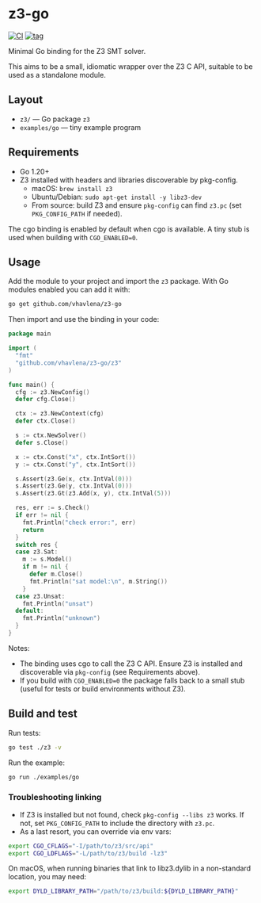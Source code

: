 # z3-go

[![CI](https://img.shields.io/github/actions/workflow/status/vhavlena/z3-go/ci.yml?branch=main&label=CI)](https://github.com/vhavlena/z3-go/actions)
[![tag](https://img.shields.io/github/v/tag/vhavlena/z3-go?label=tag)](https://github.com/vhavlena/z3-go/releases)

Minimal Go binding for the Z3 SMT solver.

This aims to be a small, idiomatic wrapper over the Z3 C API, suitable to be used as a standalone module.

## Layout
- `z3/` — Go package `z3`
- `examples/go` — tiny example program

## Requirements
- Go 1.20+
- Z3 installed with headers and libraries discoverable by pkg-config.
  - macOS: `brew install z3`
  - Ubuntu/Debian: `sudo apt-get install -y libz3-dev`
  - From source: build Z3 and ensure `pkg-config` can find `z3.pc` (set `PKG_CONFIG_PATH` if needed).

The cgo binding is enabled by default when cgo is available. A tiny stub is used when building with `CGO_ENABLED=0`.

## Usage

Add the module to your project and import the `z3` package. With Go modules enabled you can add it with:

```bash
go get github.com/vhavlena/z3-go
```

Then import and use the binding in your code:

```go
package main

import (
  "fmt"
  "github.com/vhavlena/z3-go/z3"
)

func main() {
  cfg := z3.NewConfig()
  defer cfg.Close()

  ctx := z3.NewContext(cfg)
  defer ctx.Close()

  s := ctx.NewSolver()
  defer s.Close()

  x := ctx.Const("x", ctx.IntSort())
  y := ctx.Const("y", ctx.IntSort())

  s.Assert(z3.Ge(x, ctx.IntVal(0)))
  s.Assert(z3.Ge(y, ctx.IntVal(0)))
  s.Assert(z3.Gt(z3.Add(x, y), ctx.IntVal(5)))

  res, err := s.Check()
  if err != nil {
    fmt.Println("check error:", err)
    return
  }
  switch res {
  case z3.Sat:
    m := s.Model()
    if m != nil {
      defer m.Close()
      fmt.Println("sat model:\n", m.String())
    }
  case z3.Unsat:
    fmt.Println("unsat")
  default:
    fmt.Println("unknown")
  }
}
```

Notes:
- The binding uses cgo to call the Z3 C API. Ensure Z3 is installed and discoverable via `pkg-config` (see Requirements above).
- If you build with `CGO_ENABLED=0` the package falls back to a small stub (useful for tests or build environments without Z3).

## Build and test

Run tests:

```bash
go test ./z3 -v
```

Run the example:

```bash
go run ./examples/go
```

### Troubleshooting linking
- If Z3 is installed but not found, check `pkg-config --libs z3` works. If not, set `PKG_CONFIG_PATH` to include the directory with `z3.pc`.
- As a last resort, you can override via env vars:

```bash
export CGO_CFLAGS="-I/path/to/z3/src/api"
export CGO_LDFLAGS="-L/path/to/z3/build -lz3"
```

On macOS, when running binaries that link to libz3.dylib in a non-standard location, you may need:

```bash
export DYLD_LIBRARY_PATH="/path/to/z3/build:${DYLD_LIBRARY_PATH}"
```

